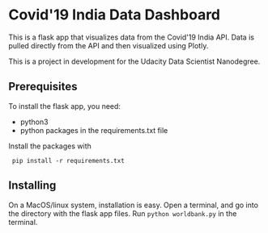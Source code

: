# Covid'19 India Data Dashboard 

This is a flask app that visualizes data from the Covid'19 India API. Data is
pulled directly from the API and then visualized using Plotly.

This is a project in development for the Udacity Data Scientist Nanodegree. 

## Prerequisites

To install the flask app, you need:
- python3
- python packages in the requirements.txt file
 
 Install the packages with
``` 
 pip install -r requirements.txt
```

## Installing

On a MacOS/linux system, installation is easy. Open a terminal, and go into 
the directory with the flask app files. Run `python worldbank.py` in the terminal.
